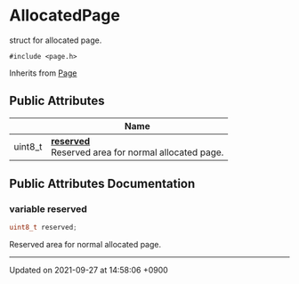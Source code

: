 

# AllocatedPage



struct for allocated page. 


`#include <page.h>`

Inherits from [Page](/Classes/Page)

## Public Attributes

|                | Name           |
| -------------- | -------------- |
| uint8_t | **[reserved](/Classes/AllocatedPage#variable-reserved)** <br>Reserved area for normal allocated page.  |

## Public Attributes Documentation

### variable reserved

```cpp
uint8_t reserved;
```

Reserved area for normal allocated page. 

-------------------------------

Updated on 2021-09-27 at 14:58:06 +0900